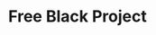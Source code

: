 ---
pid: RS60
title: Free Black Project
location_transcription: Wherever free blacks first lived in Philly
zipcode: '19139'
outside_phl: 
neighborhood: Walnut Hill
age: '52'
age_range: 50-59
instagram: 
image_file_name: RS_60.jpg
proposal_transcription: A recreation of the first free black neighborhood in Philly.
  Similar to Brooklyn's Weeksville project.
topic: African Americans,History,Neighborhoods,Philadelphia,Race Ethnicity
topic_summary: 0, 0, 0, 0, 0
type: Space,Historical Marker,Memorial
keywords_other: 
credit: Tony A Pembleton
image_labels: 
twitter: 
facebook: 
permalink: "/monuments/rs60/"
layout: item-page
---